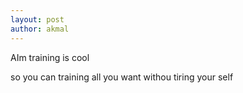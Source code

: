 ```yaml
---
layout: post
author: akmal
---
```

AIm training is cool

so you can training all you want withou tiring your self
